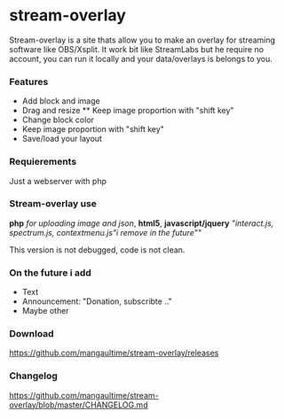 # stream-overlay

Stream-overlay is a site thats allow you to make an overlay for streaming software like OBS/Xsplit. It work bit like StreamLabs but he require no account, you can run it locally and your data/overlays is belongs to you.

### Features
* Add block and image
* Drag and resize
** Keep image proportion with "shift key"
* Change block color
* Keep image proportion with "shift key"
* Save/load your layout


### Requierements
Just a webserver with php

### Stream-overlay use
**php** *for uploading image and json*, **html5**, **javascript/jquery** *"interact.js, spectrum.js, contextmenu.js"i remove in the future""*


This version is not debugged, code is not clean.

### On the future i add
* Text
* Announcement: "Donation, subscribte .."
* Maybe other

### Download
https://github.com/mangaultime/stream-overlay/releases

### Changelog
https://github.com/mangaultime/stream-overlay/blob/master/CHANGELOG.md
